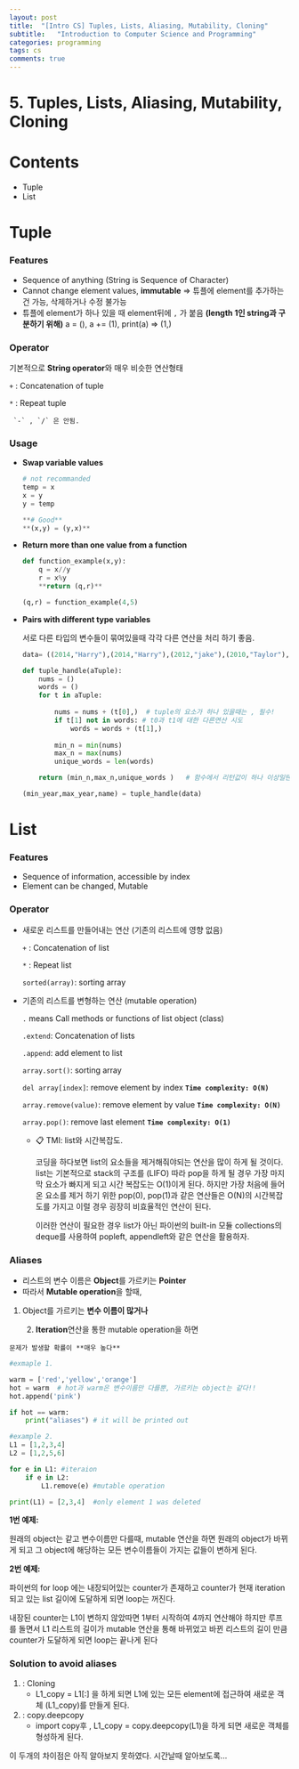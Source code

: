 ```yaml
---
layout: post
title:  "[Intro CS] Tuples, Lists, Aliasing, Mutability, Cloning"
subtitle:   "Introduction to Computer Science and Programming"
categories: programming
tags: cs
comments: true
---
```

# 5. Tuples, Lists, Aliasing, Mutability, Cloning


# Contents

- Tuple
- List

# Tuple

### Features

- Sequence of  anything   (String is Sequence of Character)
- Cannot change element values, **immutable** 
⇒ 튜플에 element를 추가하는건 가능, 삭제하거나 수정 불가능
- 튜플에 element가 하나 있을 때 element뒤에 `,` 가 붙음  **(length 1인 string과 구분하기 위해)**
 a = (), a += (1),  print(a) ⇒ (1,)

### Operator

기본적으로 **String operator**와 매우 비슷한 연산형태

`+` : Concatenation of tuple   

`*` : Repeat tuple

     `-` , `/` 은 안됨.

### Usage

- **Swap variable values**

    ```python
    # not recommanded
    temp = x
    x = y 
    y = temp

    **# Good**
    **(x,y) = (y,x)**

    ```

- **Return more than one value from a function**

    ```python
    def function_example(x,y):
    	q = x//y
    	r = x%y
    	**return (q,r)**

    (q,r) = function_example(4,5)
    ```

- **Pairs with different type variables**

    서로 다른 타입의 변수들이 묶여있을때 각각 다른 연산을 처리 하기 좋음.

    ```python
    data= ((2014,"Harry"),(2014,"Harry"),(2012,"jake"),(2010,"Taylor"),(2008,"Joe") )

    def tuple_handle(aTuple):
    	nums = ()
    	words = ()
    	for t in aTuple:
    	    
    	    nums = nums + (t[0],)  # tuple의 요소가 하나 있을때는 , 필수!
    	    if t[1] not in words: # t0과 t1에 대한 다른연산 시도
    	        words = words + (t[1],)
    	
    	    min_n = min(nums)
    	    max_n = max(nums)
    	    unique_words = len(words)

    	return (min_n,max_n,unique_words )   # 함수에서 리턴값이 하나 이상일땐 튜플로!

    (min_year,max_year,name) = tuple_handle(data)
    ```

# List

### Features

- Sequence of information, accessible by index
- Element can be changed, Mutable

### Operator

- 새로운 리스트를 만들어내는 연산 (기존의 리스트에 영향 없음)

    `+` : Concatenation of list

    `*` : Repeat list

    `sorted(array)`: sorting array

- 기존의 리스트를 변형하는 연산  (mutable operation)

    `.` means Call methods or functions of list object (class)

    `.extend`: Concatenation of lists

    `.append`: add element to list

    `array.sort()`: sorting array

    `del array[index]`: remove element by index **`Time complexity: O(N)`**

    `array.remove(value)`: remove element by value **`Time complexity: O(N)`** 

    `array.pop()`: remove last element **`Time complexity: O(1)`** 

    - 📋 TMI: list와 시간복잡도.

        코딩을 하다보면 list의 요소들을 제거해줘야되는 연산을 많이 하게 될 것이다. list는 기본적으로 stack의 구조를 (LIFO) 따라 pop을 하게 될 경우 가장 마지막 요소가 빠지게 되고 시간 복잡도는 O(1)이게 된다. 하지만 가장 처음에 들어온 요소를 제거 하기 위한 pop(0), pop(1)과 같은 연산들은 O(N)의 시간복잡도를 가지고 이럴 경우 굉장히 비효율적인 연산이 된다.

        이러한 연산이 필요한 경우 list가 아닌 파이썬의 built-in 모듈 collections의 deque를 사용하여 popleft, appendleft와 같은 연산을 활용하자. 

### Aliases

- 리스트의 변수 이름은 **Object**를 가르키는 **Pointer**
- 따라서 **Mutable operation**을 할때, 
 1.  Object를 가르키는 **변수 이름이 많거나**

     2.  **Iteration**연산을 통한 mutable operation을 하면

    문제가 발생할 확률이 **매우 높다**

```python
#exmaple 1.

warm = ['red','yellow','orange']
hot = warm  # hot과 warm은 변수이름만 다를뿐, 가르키는 object는 같다!! 
hot.append('pink')

if hot == warm:
	print("aliases") # it will be printed out

#example 2.
L1 = [1,2,3,4]
L2 = [1,2,5,6]

for e in L1: #iteraion
	if e in L2:
		L1.remove(e) #mutable operation 

print(L1) = [2,3,4]  #only element 1 was deleted
```

**1번 예제:**

원래의 object는 같고 변수이름만 다를때, mutable 연산을 하면 원래의 object가 바뀌게 되고 그 object에 해당하는 모든 변수이름들이 가지는 값들이 변하게 된다.

**2번 예제:**

파이썬의 for loop 에는 내장되어있는 counter가 존재하고 counter가 현재 iteration되고 있는 list 길이에 도달하게 되면 loop는 꺼진다. 

내장된 counter는 L1이 변하지 않았따면 1부터 시작하여 4까지 연산해야 하지만 루프를 돌면서 L1 리스트의 길이가 mutable 연산을 통해 바뀌었고 바뀐 리스트의 길이 만큼 counter가 도달하게 되면 loop는 끝나게 된다

### Solution to avoid aliases

1. : Cloning 
    - L1_copy = L1[:] 을 하게 되면 L1에 있는 모든 element에 접근하여 새로운 객체 (L1_copy)를 만들게 된다.
2. : copy.deepcopy
    - import copy후 , L1_copy = copy.deepcopy(L1)을 하게 되면 새로운 객체를 형성하게 된다.

이 두개의 차이점은 아직 알아보지 못하였다. 시간날때 알아보도록...